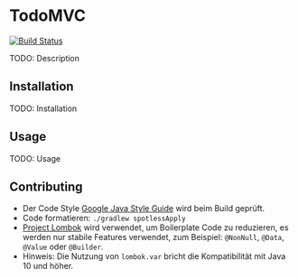 # TodoMVC

[![Build Status](https://travis-ci.org/falkoschumann/java-todomvc.svg?branch=main)](https://travis-ci.org/falkoschumann/java-todomvc)

TODO: Description

## Installation

TODO: Installation

## Usage

TODO: Usage

## Contributing

-   Der Code Style [Google Java Style Guide][1] wird beim Build geprüft.
-   Code formatieren: `./gradlew spotlessApply`
-   [Project Lombok][2] wird verwendet, um Boilerplate Code zu reduzieren, es
    werden nur stabile Features verwendet, zum Beispiel: `@NonNull`, `@Data`,
    `@Value` oder `@Builder`.
-   Hinweis: Die Nutzung von `lombok.var` bricht die Kompatibilität mit Java 10
    und höher.


[1]: https://google.github.io/styleguide/javaguide.html
[2]: https://projectlombok.org
